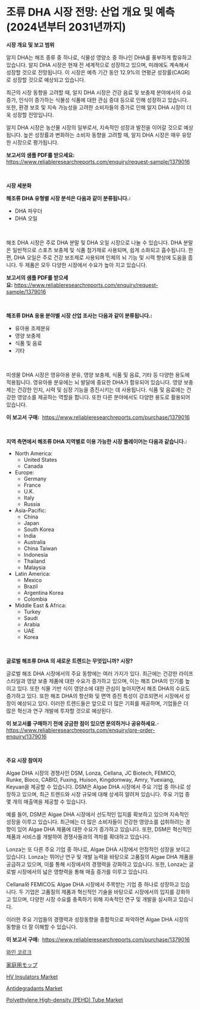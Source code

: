 <p><h1>조류 DHA 시장 전망: 산업 개요 및 예측 (2024년부터 2031년까지)</h1></p><p><strong>시장 개요 및 보고 범위</strong></p>
<p><p>알지 DHA는 해조 종류 중 하나로, 식물성 영양소 중 하나인 DHA를 풍부하게 함유하고 있습니다. 알지 DHA 시장은 현재 전 세계적으로 성장하고 있으며, 미래에도 계속해서 성장할 것으로 전망됩니다. 이 시장은 예측 기간 동안 12.9%의 연평균 성장률(CAGR)로 성장할 것으로 예상되고 있습니다.</p><p>최근의 시장 동향을 고려할 때, 알지 DHA 시장은 건강 음료 및 보충제 분야에서의 수요 증가, 인식이 증가하는 식물성 식품에 대한 관심 증대 등으로 인해 성장하고 있습니다. 또한, 환경 보호 및 지속 가능성을 고려한 소비자들의 증가로 인해 알지 DHA 시장이 더욱 성장할 전망입니다.</p><p>알지 DHA 시장은 농산물 시장의 일부로서, 지속적인 성장과 발전을 이어갈 것으로 예상됩니다. 높은 성장률과 변화하는 소비자 동향을 고려할 때, 알지 DHA 시장은 매우 유망한 시장으로 평가됩니다.</p></p>
<p><strong>보고서의 샘플 PDF를 받으세요:</strong> <a href="https://www.reliableresearchreports.com/enquiry/request-sample/1379016">https://www.reliableresearchreports.com/enquiry/request-sample/1379016</a></p>
<p>&nbsp;</p>
<p><strong>시장 세분화</strong></p>
<p><strong>해조류 DHA 유형별 시장 분석은 다음과 같이 분류됩니다.:</strong></p>
<p><ul><li>DHA 파우더</li><li>DHA 오일</li></ul></p>
<p>&nbsp;</p>
<p><p>해조 DHA 시장은 주로 DHA 분말 및 DHA 오일 시장으로 나눌 수 있습니다. DHA 분말은 일반적으로 스포츠 보충제 및 식품 첨가제로 사용되며, 쉽게 소화되고 흡수됩니다. 한편, DHA 오일은 주로 건강 보조제로 사용되며 인체의 뇌 기능 및 시력 향상에 도움을 줍니다. 두 제품은 모두 다양한 시장에서 수요가 높아 지고 있습니다.</p></p>
<p><strong>보고서의 샘플 PDF를 받으세요:</strong>&nbsp;<a href="https://www.reliableresearchreports.com/enquiry/request-sample/1379016">https://www.reliableresearchreports.com/enquiry/request-sample/1379016</a></p>
<p>&nbsp;</p>
<p><strong> 해조류 DHA 응용 분야별 시장 산업 조사는 다음과 같이 분류됩니다.:</strong></p>
<p><ul><li>유아용 조제분유</li><li>영양 보충제</li><li>식품 및 음료</li><li>기타</li></ul></p>
<p>&nbsp;</p>
<p><p>미생물 DHA 시장은 영유아용 분유, 영양 보충제, 식품 및 음료, 기타 등 다양한 용도에 적용됩니다. 영유아용 분유에는 뇌 발달에 중요한 DHA가 함유되어 있습니다. 영양 보충제는 건강한 인지, 시력 및 심장 기능을 증진시키는 데 사용됩니다. 식품 및 음료에는 건강한 영양소를 제공하는 역할을 합니다. 또한 다른 분야에서도 다양한 용도로 활용되어 있습니다.</p></p>
<p><strong>이 보고서 구매:</strong>&nbsp; <a href="https://www.reliableresearchreports.com/purchase/1379016">https://www.reliableresearchreports.com/purchase/1379016</a></p>
<p>&nbsp;</p>
<p><strong>지역 측면에서 해조류 DHA 지역별로 이용 가능한 시장 플레이어는 다음과 같습니다.:</strong></p>
<p><ul>
    <li>
        North America:
        <ul>
            <li>United States</li>
            <li>Canada</li>
        </ul>
    </li>
    <li>
        Europe:
        <ul>
            <li>Germany</li>
            <li>France</li>
            <li>U.K.</li>
            <li>Italy</li>
            <li>Russia</li>
        </ul>
    </li>
    <li>
        Asia-Pacific:
        <ul>
            <li>China</li>
            <li>Japan</li>
            <li>South Korea</li>
            <li>India</li>
            <li>Australia</li>
            <li>China Taiwan</li>
            <li>Indonesia</li>
            <li>Thailand</li>
            <li>Malaysia</li>
        </ul>
    </li>
    <li>
        Latin America:
        <ul>
            <li>Mexico</li>
            <li>Brazil</li>
            <li>Argentina Korea</li>
            <li>Colombia</li>
        </ul>
    </li>
    <li>
        Middle East & Africa:
        <ul>
            <li>Turkey</li>
            <li>Saudi</li>
            <li>Arabia</li>
            <li>UAE</li>
            <li>Korea</li>
        </ul>
    </li>
    </ul></p>
<p>&nbsp;</p>
<p><strong>글로벌 해조류 DHA 의 새로운 트렌드는 무엇입니까? 시장?</strong></p>
<p><p>글로벌 해조 DHA 시장에서의 주요 동향에는 여러 가지가 있다. 최근에는 건강한 라이프스타일과 영양 보충 제품에 대한 수요가 증가하고 있으며, 이는 해조 DHA의 인기를 높이고 있다. 또한 식물 기반 식이 영양소에 대한 관심이 높아지면서 해조 DHA의 수요도 증가하고 있다. 또한 해조 DHA의 항산화 및 면역 증진 특성이 강조되면서 시장에서 성장이 예상되고 있다. 이러한 트렌드들은 앞으로 더 많은 기회를 제공하며, 기업들은 더 많은 혁신과 연구 개발에 투자할 것으로 예상된다.</p></p>
<p><strong>이 보고서를 구매하기 전에 궁금한 점이 있으면 문의하거나 공유하세요.</strong>- <a href="https://www.reliableresearchreports.com/enquiry/pre-order-enquiry/1379016">https://www.reliableresearchreports.com/enquiry/pre-order-enquiry/1379016</a></p>
<p>&nbsp;</p>
<p><strong>주요 시장 참여자</strong></p>
<p><p>Algae DHA 시장의 경쟁사인 DSM, Lonza, Cellana, JC Biotech, FEMICO, Runke, Bioco, CABIO, Fuxing, Huison, Kingdomway, Amry, Yuexiang, Keyuan을 제공할 수 있습니다. DSM은 Algae DHA 시장에서 주요 기업 중 하나로 성장하고 있으며, 최근 트렌드와 시장 규모에 대해 상세히 알려져 있습니다. 주요 기업 중 몇 개의 매출액을 제공할 수 있습니다. </p><p>예를 들어, DSM은 Algae DHA 시장에서 선도적인 입지를 확보하고 있으며 지속적인 성장을 이루고 있습니다. 최근에는 더 많은 소비자들이 건강한 영양소를 섭취하려는 경향이 있어 Algae DHA 제품에 대한 수요가 증가하고 있습니다. 또한, DSM은 혁신적인 제품과 서비스를 개발하여 경쟁사들과의 격차를 확대하고 있습니다. </p><p>Lonza는 또 다른 주요 기업 중 하나로, Algae DHA 시장에서 안정적인 성장을 보이고 있습니다. Lonza는 뛰어난 연구 및 개발 능력을 바탕으로 고품질의 Algae DHA 제품을 공급하고 있으며, 이를 통해 시장에서의 경쟁력을 강화하고 있습니다. 또한, Lonza는 글로벌 시장에서의 넓은 영향력을 통해 매출 증가를 이루고 있습니다. </p><p>Cellana와 FEMICO도 Algae DHA 시장에서 주목받는 기업 중 하나로 성장하고 있습니다. 두 기업은 고품질의 제품과 혁신적인 기술을 바탕으로 시장에서의 입지를 강화하고 있으며, 다양한 시장 수요를 충족하기 위해 지속적인 연구 및 개발을 실시하고 있습니다.</p><p>이러한 주요 기업들의 경쟁력과 성장동향을 종합적으로 파악하면 Algae DHA 시장의 동향을 더 잘 이해할 수 있습니다.</p></p>
<p><strong>이 보고서 구매:</strong>&nbsp;&nbsp;<a href="https://www.reliableresearchreports.com/purchase/1379016">https://www.reliableresearchreports.com/purchase/1379016</a></p>
<p><p><a href="https://github.com/lkwggful07722/Market-Research-Report-List-1/blob/main/5132398945.md">와인 코르크</a></p><p><a href="https://github.com/ycmtqqhvk3273/Market-Research-Report-List-1/blob/main/45025941343.md">家庭用モップ</a></p><p><a href="https://issuu.com/reportprime-2/docs/hv-insulators-market-size-2030.pptx">HV Insulators Market</a></p><p><a href="https://issuu.com/reportprime-2/docs/antidegradants-market-size-2030.pptx">Antidegradants Market</a></p><p><a href="https://github.com/irfadac/Market-Research-Report-List-2/blob/main/polyethylene-high-density-pehd-tube-market.md">Polyethylene High-density (PEHD) Tube Market</a></p></p>
